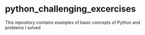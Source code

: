 # python_challenging_excercises
This repository contains examples of basic concepts of Python and problems I solved
